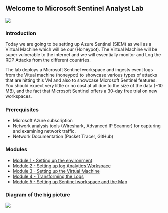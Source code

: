 ## Welcome to Microsoft Sentinel Analyst Lab
<img src="https://i.imgur.com/eQ5ykGc.png"/>

### Introduction

Today we are going to be setting up Azure Sentinel (SIEM) as well as a Virtual Machine which will be our (Honeypot). The Virtual Machine will be super vulnerable to the internet and we will essentially monitor and Log the RDP Attacks from the different countries. 

The lab deploys a Microsoft Sentinel workspace and ingests event logs from the Vitual machine (honeypot) to showcase various types of attacks that are hitting this VM and also to showcase Microsoft Sentinel features. 
You should expect very little or no cost at all due to the size of the data (~10 MB), and the fact that Microsoft Sentinel offers a 30-day free trial on new workspaces.

### Prerequisites
- Microsoft Azure subscription
- Network analysis tools (Wireshark, Advanced IP Scanner) for capturing and examining network traffic.
- Network Documentation (Packet Tracer, GitHub)

### Modules
- <a href="https://github.com/TechGiovanni/Microsoft-Azure-Sentinel-Security-Lab/blob/main/Module%201%20-%20Setting%20up%20the%20environment.md" target=”_blank”>Module 1 - Setting up the environment</a>
- <a href="https://github.com/TechGiovanni/Microsoft-Azure-Sentinel-Security-Lab/blob/main/Module%201%20-%20Setting%20up%20the%20environment" target=”_blank”>Module 2 - Setting up log Analytics Workspace</a>
- <a href="https://github.com/TechGiovanni/Microsoft-Azure-Sentinel-Security-Lab/blob/main/Module%201%20-%20Setting%20up%20the%20environment" target=”_blank”>Module 3 - Setting up the Virtual Machine</a>
- <a href="https://github.com/TechGiovanni/Microsoft-Azure-Sentinel-Security-Lab/blob/main/Module%201%20-%20Setting%20up%20the%20environment" target=”_blank”>Module 4 - Transforming the Logs</a>
- <a href="https://github.com/TechGiovanni/Microsoft-Azure-Sentinel-Security-Lab/blob/main/Module%201%20-%20Setting%20up%20the%20environment" target=”_blank”>Module 5 - Setting up Sentinel workspace and the Map</a>

### Diagram of the big picture
<img src="https://i.imgur.com/YePDPAK.png"/>





